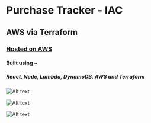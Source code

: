 # Purchase Tracker - IAC

## AWS via Terraform

### [Hosted on AWS](http://purchase-tracker-ioc.s3-website-us-west-2.amazonaws.com)

#### Built using ~

##### React, Node, Lambda, DynamoDB, AWS and Terraform

![Alt text](https://raw.githubusercontent.com/brandonvio/purchase-tracker-ioc/master/desktop-screenshots/PurchaseTracker01.png "Workstation screenshot...")

![Alt text](https://raw.githubusercontent.com/brandonvio/purchase-tracker-ioc/master/desktop-screenshots/PurchaseTracker03.png "Workstation screenshot...")

![Alt text](https://raw.githubusercontent.com/brandonvio/purchase-tracker-ioc/master/desktop-screenshots/PurchaseTracker02.png "Workstation screenshot...")
